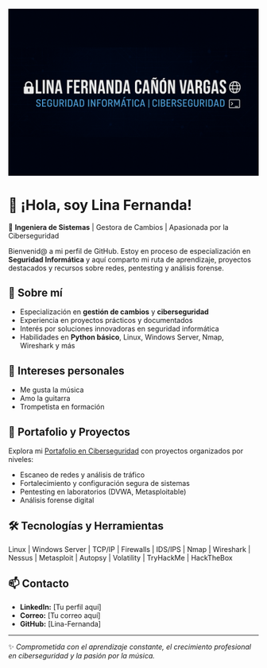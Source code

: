 ![Banner](./banner.png.png)

# 👋 ¡Hola, soy Lina Fernanda!


🔐 **Ingeniera de Sistemas** | Gestora de Cambios | Apasionada por la Ciberseguridad

Bienvenid@ a mi perfil de GitHub. Estoy en proceso de especialización en **Seguridad Informática** y aquí comparto mi ruta de aprendizaje, proyectos destacados y recursos sobre redes, pentesting y análisis forense.

## 🚀 Sobre mí
- Especialización en **gestión de cambios** y **ciberseguridad**
- Experiencia en proyectos prácticos y documentados
- Interés por soluciones innovadoras en seguridad informática
- Habilidades en **Python básico**, Linux, Windows Server, Nmap, Wireshark y más

## 🎸 Intereses personales
- Me gusta la música
- Amo la guitarra
- Trompetista en formación

## 📘 Portafolio y Proyectos
Explora mi [Portafolio en Ciberseguridad](./ciberseguridad_portfolio.md) con proyectos organizados por niveles:
- Escaneo de redes y análisis de tráfico
- Fortalecimiento y configuración segura de sistemas
- Pentesting en laboratorios (DVWA, Metasploitable)
- Análisis forense digital

## 🛠️ Tecnologías y Herramientas
Linux | Windows Server | TCP/IP | Firewalls | IDS/IPS | Nmap | Wireshark | Nessus | Metasploit | Autopsy | Volatility | TryHackMe | HackTheBox

## 📫 Contacto
- **LinkedIn:** [Tu perfil aquí]
- **Correo:** [Tu correo aquí]
- **GitHub:** [Lina-Fernanda]

---

✨ *Comprometida con el aprendizaje constante, el crecimiento profesional en ciberseguridad y la pasión por la música.*
